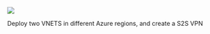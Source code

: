 <a href="https://portal.azure.com/#create/Microsoft.Template/uri/https%3A%2F%2Fraw.githubusercontent.com%2Fsimonhutson%2Fazurevnettovnet%2Fmaster%2F1.json" target="_blank">
    <img src="http://azuredeploy.net/deploybutton.png"/>
</a>

Deploy two VNETS in different Azure regions, and create a S2S VPN
